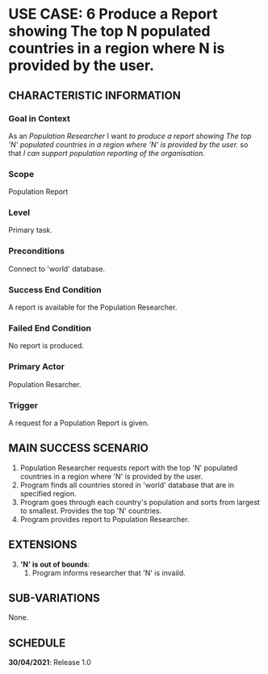 # USE CASE: 6 Produce a Report showing The top N populated countries in a region where N is provided by the user.

## CHARACTERISTIC INFORMATION

### Goal in Context

As an *Population  Researcher* I want *to produce a report showing The top 'N' populated countries in a region where 'N' is provided by the user.* so that *I can support population reporting of the organisation.*

### Scope

Population Report

### Level

Primary task.

### Preconditions

Connect to 'world' database.

### Success End Condition

A report is available for the Population Researcher.

### Failed End Condition

No report is produced.

### Primary Actor

Population Resarcher.

### Trigger

A request for a Population Report is given.

## MAIN SUCCESS SCENARIO

1. Population Researcher requests report with the top 'N' populated countries in a region where 'N' is provided by the user.
2. Program finds all countries stored in 'world' database that are in specified region.
3. Program goes through each country's population and sorts from largest to smallest. Provides the top 'N' countries.
4. Program provides report to Population Researcher.

## EXTENSIONS

3. **'N' is out of bounds**:
    1. Program informs researcher that 'N' is invaild.

## SUB-VARIATIONS

None.

## SCHEDULE

**30/04/2021**: Release 1.0